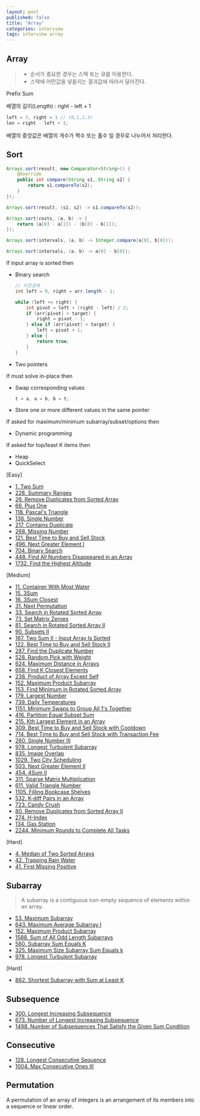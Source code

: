 ```yaml
---
layout: post
published: false
title: "Array"
categories: interview
tags: interview array
---
```


## Array
> - 순서가 중요한 경우는 스택 또는 큐를 이용한다.
> - 스택에 어떤값을 넣을지는 결과값에 따라서 달라진다.

Prefix Sum

배열의 길이(Length) : right - left + 1
```java
left = 3, right = 1 // (0,1,2,3)
len = right - left + 1;
```

배열의 중앙값은 배열의 개수가 짝수 또는 홀수 일 경우로 나누어서 처리한다.

## Sort
```java
Arrays.sort(result, new Comparator<String>() {
    @Override
    public int compare(String s1, String s2) {
        return s1.compareTo(s2);
    }
});

Arrays.sort(result, (s1, s2) -> s1.compareTo(s2));

Arrays.sort(costs, (a, b) -> {
    return (a[0] - a[1]) - (b[0] - b[1]);
});

Arrays.sort(intervals, (a, b) -> Integer.compare(a[0], b[0]));

Arrays.sort(intervals, (a, b) -> a[0] - b[0]);
```

If input array is sorted then
- Binary search
  ```java
  // 이진검색
  int left = 0, right = arr.length - 1;

  while (left <= right) {
      int pivot = left + (right - left) / 2;
      if (arr[pivot] > target) {
          right = pivot - 1;
      } else if (arr[pivot] < target) {
          left = pivot + 1;
      } else {
          return true;
      }
  }
  ```
- Two pointers

If must solve in-place then
- Swap corresponding values
  ```java
  t = a, a = b, b = t;
  ```
- Store one or more different values in the same pointer

If asked for maximum/minimum subarray/subset/options then
- Dynamic programming

If asked for top/least K items then
- Heap
- QuickSelect

[Easy]
- [1. Two Sum](/interview/2023/05/21/two-sum/)
- [228. Summary Ranges](/interview/2023/05/21/summary-ranges/)
- [26. Remove Duplicates from Sorted Array](/interview/2023/05/21/remove-duplicates-from-sorted-array/)
- [66. Plus One](/interview/2023/05/21/plus-one/)
- [118. Pascal's Triangle](/interview/2023/05/21/pascals-triangle/)
- [136. Single Number](/interview/2023/05/21/single-number/)
- [217. Contains Duplicate](/interview/2023/05/21/contains-duplicate/)
- [268. Missing Number](/interview/2023/05/21/missing-number/)
- [121. Best Time to Buy and Sell Stock](/interview/2023/05/21/best-time-to-buy-and-sell-stock/)
- [496. Next Greater Element I](/interview/2023/05/21/next-greater-element-i/)
- [704. Binary Search](/interview/2023/05/21/binary-search/)
- [448. Find All Numbers Disappeared in an Array](/interview/2023/05/21/find-all-numbers-disappeared-in-an-array/)
- [1732. Find the Highest Altitude](/interview/2023/05/21/find-the-highest-altitude/)

[Medium]
- [11. Container With Most Water](/interview/2023/05/21/container-with-most-water/)
- [15. 3Sum](/interview/2023/04/05/3sum/)
- [16. 3Sum Closest](/interview/2023/05/21/3sum-closest/)
- [31. Next Permutation](/interview/2023/05/21/next-permutation/)
- [33. Search in Rotated Sorted Array](/interview/2023/05/21/search-in-rotated-sorted-array/)
- [73. Set Matrix Zeroes](/interview/2023/05/21/set-matrix-zeroes/)
- [81. Search in Rotated Sorted Array II](/interview/2023/05/21/search-in-rotated-sorted-array-ii/)
- [90. Subsets II](/interview/2023/05/21/subsets-ii/)
- [167. Two Sum II - Input Array Is Sorted](/interview/2023/05/18/two-sum-ii-input-array-is-sorted/)
- [122. Best Time to Buy and Sell Stock II](/interview/2023/05/21/best-time-to-buy-and-sell-stock-ii/)
- [287. Find the Duplicate Number](/interview/2023/05/21/find-the-duplicate-number/)
- [528. Random Pick with Weight](/interview/2023/05/21/random-pick-with-weight/)
- [624. Maximum Distance in Arrays](/interview/2023/05/21/maximum-distance-in-arrays/)
- [658. Find K Closest Elements](/interview/2023/05/21/find-k-closest-elements/)
- [238. Product of Array Except Self](/interview/2023/05/21/product-of-array-except-self/)
- [152. Maximum Product Subarray](/interview/2023/05/21/maximum-product-subarray/)
- [153. Find Minimum in Rotated Sorted Array](problems/2023-05-21-find-minimum-in-rotated-sorted-array.md)
- [179. Largest Number](/interview/2023/05/21/largest-number/)
- [739. Daily Temperatures](/interview/2023/05/21/daily-temperatures/)
- [1151. Minimum Swaps to Group All 1's Together](/interview/2023/05/21/minimum-swaps-to-group-all-1s-together/)
- [416. Partition Equal Subset Sum](/interview/2023/05/21/partition-equal-subset-sum/)
- [215. Kth Largest Element in an Array](/interview/2023/05/21/kth-largest-element-in-an-array/)
- [309. Best Time to Buy and Sell Stock with Cooldown](/interview/2023/05/21/best-time-to-buy-and-sell-stock-with-cooldown/)
- [714. Best Time to Buy and Sell Stock with Transaction Fee](/interview/2023/05/21/best-time-to-buy-and-sell-stock-with-transaction-fee/)
- [260. Single Number III](/interview/2023/05/21/single-number-iii/)
- [978. Longest Turbulent Subarray](/interview/2023/05/21/longest-turbulent-subarray/)
- [835. Image Overlap](/interview/2023/05/21/image-overlap/)
- [1029. Two City Scheduling](interview/2023/04/18//two-city-scheduling/)
- [503. Next Greater Element II](/interview/2023/05/21/next-greater-element-ii/)
- [454. 4Sum II](/interview/2023/05/21/4sum-ii/)
- [311. Sparse Matrix Multiplication](/interview/2023/05/21/sparse-matrix-multiplication/)
- [611. Valid Triangle Number](/interview/2023/05/21/valid-triangle-number/)
- [1105. Filling Bookcase Shelves](/interview/2023/05/21/filling-bookcase-shelves/)
- [532. K-diff Pairs in an Array](/interview/2023/05/21/k-diff-pairs-in-an-array/)
- [723. Candy Crush](/interview/2023/05/21/candy-crush/)
- [80. Remove Duplicates from Sorted Array II](/interview/2023/05/21/remove-duplicates-from-sorted-array-ii/)
- [274. H-Index](/interview/2023/05/21/h-index/)
- [134. Gas Station](problems/2023-05-20-gas-station.md)
- [2244. Minimum Rounds to Complete All Tasks](problems/2023-05-20-minimum-rounds-to-complete-all-tasks.md)

[Hard]
- [4. Median of Two Sorted Arrays](/interview/2023/05/21/median-of-two-sorted-arrays/)
- [42. Trapping Rain Water](/interview/2023/05/21/trapping-rain-water)
- [41. First Missing Positive](/interview/2023/05/21/first-missing-positive/)

## Subarray
> A subarray is a contiguous non-empty sequence of elements within an array.

- [53. Maximum Subarray](/interview/2023/05/21/maximum-subarray/)
- [643. Maximum Average Subarray I](/interview/2023/05/21/maximum-average-subarray-i/)
- [152. Maximum Product Subarray](/interview/2023/05/21/maximum-product-subarray/)
- [1588. Sum of All Odd Length Subarrays](/interview/2023/05/21/sum-of-all-odd-length-subarrays/)
- [560. Subarray Sum Equals K](/interview/2023/05/21/subarray-sum-equals-k/)
- [325. Maximum Size Subarray Sum Equals k](/interview/2023/05/21/maximum-size-subarray-sum-equals-k/)
- [978. Longest Turbulent Subarray](/interview/2023/05/21/longest-turbulent-subarray/)

[Hard]
- [862. Shortest Subarray with Sum at Least K](/interview/2023/05/21/shortest-subarray-with-sum-at-least-k/)

## Subsequence

- [300. Longest Increasing Subsequence](/interview/2023/05/21/longest-increasing-subsequence/)
- [673. Number of Longest Increasing Subsequence](/interview/2023/05/21/number-of-longest-increasing-subsequence/)
- [1498. Number of Subsequences That Satisfy the Given Sum Condition](/interview/2023/05/21/number-of-subsequences-that-satisfy-the-given-sum-condition/)

## Consecutive

- [128. Longest Consecutive Sequence](/interview/2023/05/21/longest-consecutive-sequence/)
- [1004. Max Consecutive Ones III](/interview/2023/05/21/max-consecutive-ones-iii/)

## Permutation
A permutation of an array of integers is an arrangement of its members into a sequence or linear order.

